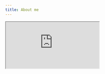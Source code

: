```yaml
---
title: About me
---
```


<iframe src="https://docs.google.com/document/d/e/2PACX-1vRB3yRczro2LHviwx0IHh1rfhxRhA-AX71fVNR7onvwYIpFIgei7FeW0lwfafoLPoRgN57t4sdjBjlB/pub?embedded=true"></iframe>
